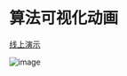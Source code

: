 # 算法可视化动画

[线上演示](https://walterbright.cc/vsalgo/)

![image](![image](https://github.com/WalterBrightHub/vsalgo/blob/master/example.gif))
